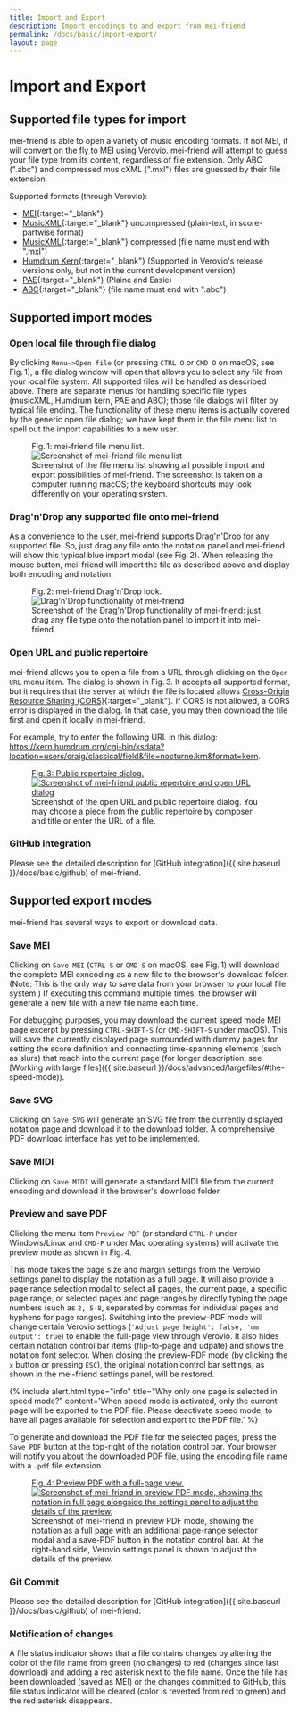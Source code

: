 ```yaml
---
title: Import and Export
description: Import encodings to and export from mei-friend
permalink: /docs/basic/import-export/
layout: page 
---
```

# Import and Export

## Supported file types for import

mei-friend is able to open a variety of music encoding formats. If not MEI, it will convert on the fly to MEI using Verovio. 
mei-friend will attempt to guess your file type from its content, regardless of file extension. Only ABC (".abc") and compressed musicXML (".mxl") files are guessed by their file extension.

Supported formats (through Verovio):
* [MEI](https://en.wikipedia.org/wiki/Music_Encoding_Initiative){:target="_blank"} 
* [MusicXML](https://en.wikipedia.org/wiki/MusicXML){:target="_blank"} uncompressed (plain-text, in score-partwise format) 
* [MusicXML](https://en.wikipedia.org/wiki/MusicXML){:target="_blank"} compressed (file name must end with ".mxl")
* [Humdrum Kern](https://www.humdrum.org/guide/ch02/){:target="_blank"} (Supported in Verovio's release versions only, but not in the current development version)
* [PAE](https://en.wikipedia.org/wiki/Plaine_%26_Easie_Code){:target="_blank"} (Plaine and Easie)
* [ABC](https://en.wikipedia.org/wiki/ABC_notation){:target="_blank"} (file name must end with ".abc")

<!-- {% include alert.html type="warning" title="Humdrum Kern is supported in Verovio's release versions, but not in the current development version" %} -->

## Supported import modes

### Open local file through file dialog

By clicking `Menu–>Open file` (or pressing `CTRL O` or `CMD O` on macOS, see Fig.&thinsp;1), a file dialog window will open that allows you to select any file from your local file system. All supported files will be handled as described above. There are separate menus for handling specific file types (musicXML, Humdrum kern, PAE and ABC); those file dialogs will filter by typical file ending. The functionality of these menu items is actually covered by the generic open file dialog; we have kept them in the file menu list to spell out the import capabilities to a new user.

<figure class="figure">
    <div class="figure-title">Fig.&thinsp;1: mei-friend file menu list.</div>
        <img class="figure-img" src="{{ site.baseurl }}/assets/img/mei-friend-file-menu-list.png" 
            alt="Screenshot of mei-friend file menu list" />
    <figcaption class="figure-caption">Screenshot of the file menu list showing all possible import and export possibilities of mei-friend. The screenshot is taken on a computer running macOS; the keyboard shortcuts may look differently on your operating system.</figcaption>
</figure>

### Drag'n'Drop any supported file onto mei-friend

As a convenience to the user, mei-friend supports Drag'n'Drop for any supported file. So, just drag any file onto the notation panel and mei-friend will show this typical blue import modal (see Fig.&thinsp;2). When releasing the mouse button, mei-friend will import the file as described above and display both encoding and notation.

<figure class="figure">
    <div class="figure-title">Fig.&thinsp;2: mei-friend Drag'n'Drop look.</div>
        <img class="figure-img" src="{{ site.baseurl }}/assets/img/mei-friend-drag-n-drop.png" 
            alt="Drag'n'Drop functionality of mei-friend" />
    <figcaption class="figure-caption">Screenshot of the Drag'n'Drop functionality of mei-friend: just drag any file type onto the notation panel to import it into mei-friend.</figcaption>
</figure>

### Open URL and public repertoire

mei-friend allows you to open a file from a URL through clicking on the `Open URL` menu item. The dialog is shown in Fig.&thinsp;3. It accepts all supported format, but it requires that the server at which the file is located allows [Cross-Origin Resource Sharing (CORS)](https://developer.mozilla.org/en-US/docs/Web/HTTP/CORS){:target="_blank"}. If CORS is not allowed, a CORS error is displayed in the dialog. In that case, you may then download the file first and open it locally in mei-friend.

For example, try to enter the following URL in this dialog:
<span class="code">https://kern.humdrum.org/cgi-bin/ksdata?location=users/craig/classical/field&file=nocturne.krn&format=kern</span>.

<figure class="figure">
    <a href="https://mei-friend.mdw.ac.at/?file=https://kern.humdrum.org/cgi-bin/ksdata?location=users/craig/classical/field&file=nocturne.krn&format=kern" target="_blank">
    <div class="figure-title">Fig.&thinsp;3: Public repertoire dialog.</div>
        <img class="figure-img" src="{{ site.baseurl }}/assets/img/mei-friend-public-repertoire.png" 
            alt="Screenshot of mei-friend public repertoire and open URL dialog" />
    </a>
    <figcaption class="figure-caption">Screenshot of the open URL and public repertoire dialog. You may choose a piece from the public repertoire by composer and title or enter the URL of a file.</figcaption>
</figure>

### GitHub integration

Please see the detailed description for [GitHub integration]({{ site.baseurl }}/docs/basic/github) of mei-friend. 

## Supported export modes

mei-friend has several ways to export or download data. 

### Save MEI

Clicking on `Save MEI` (`CTRL-S` or `CMD-S` on macOS, see Fig.&thinsp;1) will download the complete MEI exncoding as a new file to the browser's download folder.  (Note: This is the only way to save data from your browser to your local file system.) If executing this command multiple times, the browser will generate a new file with a new file name each time. 

For debugging purposes, you may download the current speed mode MEI page excerpt by pressing `CTRL-SHIFT-S` (or `CMD-SHIFT-S` under macOS). 
This will save the currently displayed page surrounded with dummy pages for setting the score definition and connecting time-spanning elements (such as slurs) that reach into the current page (for longer description, see [Working with large files]({{ site.baseurl }}/docs/advanced/largefiles/#the-speed-mode)).

### Save SVG

Clicking on `Save SVG` will generate an SVG file from the currently displayed notation page and download it to the download folder. 
A comprehensive PDF download interface has yet to be implemented.

### Save MIDI

Clicking on `Save MIDI` will generate a standard MIDI file from the current encoding and download it the browser's download folder. 

### Preview and save PDF

Clicking the menu item `Preview PDF` (or standard `CTRL-P` under Windows/Linux and `CMD-P` under Mac operating systems) will activate the preview mode as shown in Fig.&thinsp;4. 

This mode takes the page size and margin settings from the Verovio settings panel to display the notation as a full page. It will also provide a page range selection modal to select all pages, the current page, a specific page range, or selected pages and page ranges by directly typing the page numbers (such as `2, 5-8`, separated by commas for individual pages and hyphens for page ranges). Switching into the preview-PDF mode will change certain Verovio settings (`'Adjust page height': false, 'mm output': true`) to enable the full-page view through Verovio. It also hides certain notation control bar items (flip-to-page and udpate) and shows the notation font selector.  When closing the preview-PDF mode (by clicking the `x` button or pressing `ESC`), the original notation control bar settings, as shown in the mei-friend settings panel, will be restored. 

{% include alert.html type="info" title="Why only one page is selected in speed mode?" content='When speed mode is activated, only the current page will be exported to the PDF file. Please deactivate speed mode, to have all pages available for selection and export to the PDF file.' %}

To generate and download the PDF file for the selected pages, press the `Save PDF` button at the top-right of the notation control bar. Your browser will notify you about the downloaded PDF file, using the encoding file name with a `.pdf` file extension. 

<figure class="figure fullwidth">
    <a href="https://mei-friend.mdw.ac.at/" target="_blank">
    <div class="figure-title">Fig.&thinsp;4: Preview PDF with a full-page view.</div>
        <img class="figure-img" src="{{ site.baseurl }}/assets/img/mei-friend-preview-pdf.png" 
            alt="Screenshot of mei-friend in preview PDF mode, showing the notation in full page alongside the settings panel to adjust the details of the preview." />
    </a>
    <figcaption class="figure-caption">Screenshot of mei-friend in preview PDF mode, showing the notation as a full page with an additional page-range selector modal and a save-PDF button in the notation control bar. At the right-hand side, Verovio settings panel is shown to adjust the details of the preview.</figcaption>
</figure>

### Git Commit

Please see the detailed description for [GitHub integration]({{ site.baseurl }}/docs/basic/github) of mei-friend. 

### Notification of changes

A file status indicator shows that a file contains changes by altering the color of the file name from green (no changes) to red (changes since last download) and adding a red asterisk next to the file name. 
Once the file has been downloaded (saved as MEI) or the changes committed to GitHub, this file status indicator will be cleared (color is reverted from red to green) and the red asterisk disappears.



<!--
## Fundamental functionalities
![Demonstration of fundamental functionalities]({{ site.baseurl }}/assets/img/demo/mei-friend-01.gif) 
-->